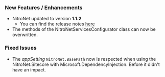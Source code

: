 ### New Features / Enhancements
- NitroNet updated to version **1.1.2**
	- You can find the release notes [here](https://github.com/namics/NitroNet/releases/tag/1.1.2)
- The methods of the NitroNetServicesConfigurator class can now be overwritten.

### Fixed Issues
- The *appSetting* `NitroNet.BasePath` now is respected when using the NitroNet.Sitecore with Microsoft.DependencyInjection. Before it didn't have an impact.